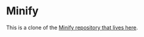 # Minify

This is a clone of the [Minify repository that lives here](https://github.com/mrclay/minify).